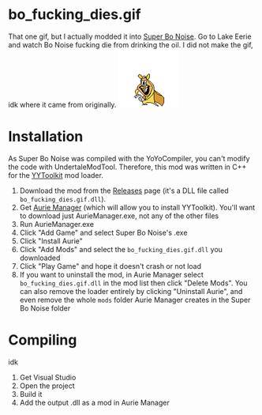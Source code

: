 # bo_fucking_dies.gif

That one gif, but I actually modded it into [Super Bo Noise](https://puffballspeakerbox.itch.io/super-bo-noise). Go to Lake Eerie and watch Bo Noise fucking die from drinking the oil. I did not make the gif, idk where it came from originally.
![bo_fucking_dies.gif](gif_used_in_readme.gif)

# Installation

As Super Bo Noise was compiled with the YoYoCompiler, you can't modify the code with UndertaleModTool. Therefore, this mod was written in C++ for the [YYToolkit](https://github.com/AurieFramework/YYToolkit) mod loader.

1. Download the mod from the [Releases](/CST1229/bo_fucking_dies.gif/releases) page (it's a DLL file called `bo_fucking_dies.gif.dll`).
2. Get [Aurie Manager](https://github.com/AurieFramework/Aurie/releases) (which will allow you to install YYToolkit). You'll want to download just AurieManager.exe, not any of the other files
3. Run AurieManager.exe
4. Click "Add Game" and select Super Bo Noise's .exe
5. Click "Install Aurie"
6. Click "Add Mods" and select the `bo_fucking_dies.gif.dll` you downloaded
7. Click "Play Game" and hope it doesn't crash or not load
8. If you want to uninstall the mod, in Aurie Manager select `bo_fucking_dies.gif.dll` in the mod list then click "Delete Mods". You can also remove the loader entirely by clicking "Uninstall Aurie", and even remove the whole `mods` folder Aurie Manager creates in the Super Bo Noise folder

# Compiling

idk

1. Get Visual Studio
2. Open the project
3. Build it
4. Add the output .dll as a mod in Aurie Manager